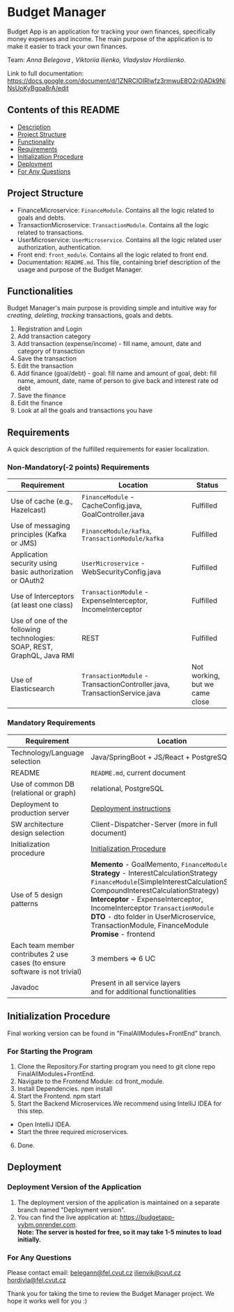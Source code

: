 # Budget Manager

Budget App is an application for tracking your own finances, specifically money expenses and income. The main purpose of the application is to make it easier to track your own finances.

Team: *Anna Belegova , Viktoriia Ilienko, Vladyslav Hordiienko*.

Link to full documentation: https://docs.google.com/document/d/1ZNRClOIRlwfz3rmwuE8O2rj0ADk9NiNsUoKyBgoa8rA/edit

## Contents of this README
- [Description](#description)
- [Project Structure](#project-structure)
- [Functionality](#functionalities)
- [Requirements](#requirements) 
- [Initialization Procedure](#initialization-procedure)
- [Deployment](#deployment)
- [For Any Questions](#for-any-questions)

## Project Structure

- FinanceMicroservice: `FinanceModule`. Contains all the logic related to goals and debts.
- TransactionMicroservice: `TransactionModule`. Contains all the logic related to transactions.
- UserMicroservice: `UserMicroservice`. Contains all the logic related user authorization, authentication.
- Front end:  `front_module`. Contains all the logic related to front end.
- Documentation: `README.md`. This file, containing brief description of the usage and purpose of the Budget Manager.

## Functionalities
Budget Manager's main purpose is providing simple and intuitive way for *creating*, *deleting*, *tracking* transactions, goals and debts.
1. Registration and Login
2. Add transaction category
3. Add transaction (expense/income) - fill name, amount, date and category of transaction
4. Save the transaction
5. Edit the transaction
6. Add finance (goal/debt) - goal: fill name and amount of goal, debt: fill name, amount, date, name of person to give back and interest rate od debt
7. Save the finance
8. Edit the finance
9. Look at all the goals and transactions you have

## Requirements

A quick description of the fulfilled requirements for easier localization.

### Non-Mandatory(-2 points) Requirements

| Requirement                                                              | Location                                                                       | Status                              |
|--------------------------------------------------------------------------|--------------------------------------------------------------------------------|-------------------------------------|
| Use of cache (e.g., Hazelcast)                                           | `FinanceModule` - CacheConfig.java, GoalController.java                   | Fulfilled                           |
| Use of messaging principles (Kafka or JMS)                               | `FinanceModule/kafka`,<br/> `TransactionModule/kafka`                | Fulfilled                           |
| Application security using basic authorization or OAuth2                 | `UserMicroservice` - WebSecurityConfig.java                               | Fulfilled                           |
| Use of Interceptors (at least one class)                                 | `TransactionModule` - ExpenseInterceptor, IncomeInterceptor               | Fulfilled                           |
| Use of one of the following technologies: SOAP, REST, GraphQL, Java RMI  | REST                                                                           | Fulfilled                           |
| Use of Elasticsearch                                                     | `TransactionModule` - TransactionController.java, TransactionService.java | Not working, <br/>but we came close |

### Mandatory Requirements

| Requirement                                                                  | Location                                                                                                                                                                                                                                                                                                                                                                                      | Status    |
|------------------------------------------------------------------------------|-----------------------------------------------------------------------------------------------------------------------------------------------------------------------------------------------------------------------------------------------------------------------------------------------------------------------------------------------------------------------------------------------|-----------|
| Technology/Language selection                                                | Java/SpringBoot + JS/React + PostgreSQL                                                                                                                                                                                                                                                                                                                                            | Fulfilled |
| README                                                                       | `README.md`, current document                                                                                                                                                                                                                                                                                                                                                                 | Fulfilled |
| Use of common DB (relational or graph)                                       | relational, PostgreSQL                                                                                                                                                                                                                                                                                                                                                                        | Fulfilled |
| Deployment to production server                                              | [Deployment instructions](#deployment)                                                                                                                                                                                                                                                                                                                                                        | Fulfilled |
| SW architecture design selection                                             | Client-Dispatcher-Server (more in full document)                                                                                                                                                                                                                                                                                                                                              | Fulfilled |
| Initialization procedure                                                     | [Initialization Procedure](#initialization-procedure)                                                                                                                                                                                                                                                                                                                                         | Fulfilled |
| Use of 5 design patterns                                                     | **Memento** - GoalMemento, `FinanceModule` <br/>**Strategy** - InterestCalculationStrategy  `FinanceModule`(SimpleInterestCalculationStrategy,  CompoundInterestCalculationStrategy)<br/>**Interceptor** - ExpenseInterceptor, IncomeInterceptor `TransactionModule`<br/>**DTO** - dto folder in UserMicroservice, TransactionModule, FinanceModule <br/>**Promise** - frontend | Fulfilled |
| Each team member contributes 2 use cases (to ensure software is not trivial) | 3 members => 6 UC                                                                                                                                                                                                                                                                                                                                                                             | Fulfilled |
| Javadoc                                                                      | Present in all service layers <br/> and for additional functionalities                                                                                                                                                                                                                                                                                                                        | Fulfilled |
 

## Initialization Procedure
Final working version can be found in "FinalAllModules+FrontEnd" branch.
### For Starting the Program

1. Clone the Repository.For starting program you need to git clone repo FinalAllModules+FrontEnd.  
2. Navigate to the Frontend Module: cd front_module.
3. Install Dependencies. npm install
4. Start the Frontend. npm start
5. Start the Backend Microservices.We recommend using IntelliJ IDEA for this step.
-  Open IntelliJ IDEA. 
- Start the three required microservices.
6. Done.

## Deployment
### Deployment Version of the Application
1. The deployment version of the application is maintained on a separate branch named "Deployment version".
2. You can find the live application at: https://budgetapp-yybm.onrender.com.  
    **Note: The server is hosted for free, so it may take 1-5 minutes to load initially.**

### For Any Questions 
Please contact email:
belegann@fel.cvut.cz
ilienvik@cvut.cz
hordivla@fel.cvut.cz

Thank you for taking the time to review the Budget Manager project. We hope it works well for you :)
